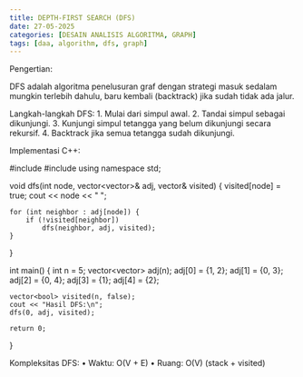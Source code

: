 ```yaml
---
title: DEPTH-FIRST SEARCH (DFS)
date: 27-05-2025
categories: [DESAIN ANALISIS ALGORITMA, GRAPH]
tags: [daa, algorithm, dfs, graph]
---
```

Pengertian:

DFS adalah algoritma penelusuran graf dengan strategi masuk sedalam mungkin terlebih dahulu, baru kembali (backtrack) jika sudah tidak ada jalur.

Langkah-langkah DFS:
	1.	Mulai dari simpul awal.
	2.	Tandai simpul sebagai dikunjungi.
	3.	Kunjungi simpul tetangga yang belum dikunjungi secara rekursif.
	4.	Backtrack jika semua tetangga sudah dikunjungi.

Implementasi C++:

#include <iostream>
#include <vector>
using namespace std;

void dfs(int node, vector<vector<int>>& adj, vector<bool>& visited) {
    visited[node] = true;
    cout << node << " ";

    for (int neighbor : adj[node]) {
        if (!visited[neighbor])
            dfs(neighbor, adj, visited);
    }
}

int main() {
    int n = 5;
    vector<vector<int>> adj(n);
    adj[0] = {1, 2};
    adj[1] = {0, 3};
    adj[2] = {0, 4};
    adj[3] = {1};
    adj[4] = {2};

    vector<bool> visited(n, false);
    cout << "Hasil DFS:\n";
    dfs(0, adj, visited);

    return 0;
}

Kompleksitas DFS:
	•	Waktu: O(V + E)
	•	Ruang: O(V) (stack + visited)
